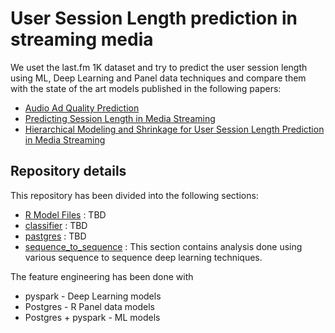 # User Session Length prediction in streaming media


We uset the last.fm 1K dataset and try to predict the user session length using ML, Deep Learning and Panel data techniques and compare them with the state of the art models published in the following papers:

- [Audio Ad Quality Prediction]( https://arxiv.org/pdf/1802.03319.pdf)
- [Predicting Session Length in Media Streaming](https://arxiv.org/pdf/1708.00130.pdf)
- [Hierarchical Modeling and Shrinkage for User Session Length Prediction in Media Streaming](https://arxiv.org/pdf/1803.01440.pdf)


## Repository details

 This repository has been divided into the following sections:
 - [R Model Files](https://github.com/UCB-MIDS/w210_lastFM/tree/master/R%20Model%20Files)           : TBD
 - [classifier](https://github.com/UCB-MIDS/w210_lastFM/tree/master/classifier)                     : TBD
 - [pastgres](https://github.com/UCB-MIDS/w210_lastFM/tree/master/postgres)                         : TBD
 - [sequence_to_sequence](https://github.com/UCB-MIDS/w210_lastFM/tree/master/sequence_to_sequence) : This section contains analysis done using various sequence to sequence deep learning techniques.



The feature engineering has been done with 
- pyspark - Deep Learning models
- Postgres - R Panel data models
- Postgres + pyspark - ML models

